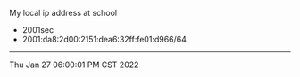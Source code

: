 My local ip address at school
* 2001sec
* 2001:da8:2d00:2151:dea6:32ff:fe01:d966/64

---
Thu Jan 27 06:00:01 PM CST 2022
